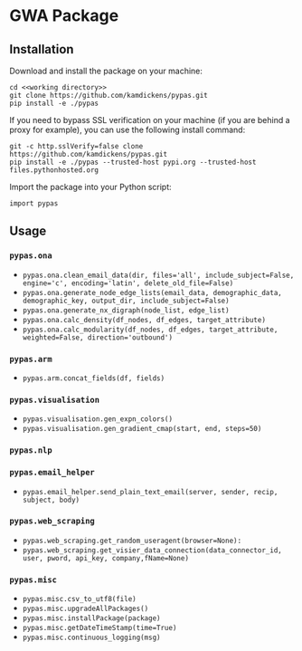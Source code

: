 # GWA Package

## Installation

Download and install the package on your machine:
```
cd <<working directory>>
git clone https://github.com/kamdickens/pypas.git
pip install -e ./pypas
```

If you need to bypass SSL verification on your machine (if you are behind a proxy for example), you can use the following install command:
```
git -c http.sslVerify=false clone https://github.com/kamdickens/pypas.git
pip install -e ./pypas --trusted-host pypi.org --trusted-host files.pythonhosted.org
```

Import the package into your Python script:
```
import pypas
```

## Usage

### `pypas.ona`

- `pypas.ona.clean_email_data(dir, files='all', include_subject=False, engine='c', encoding='latin', delete_old_file=False)`
- `pypas.ona.generate_node_edge_lists(email_data, demographic_data, demographic_key, output_dir, include_subject=False)`
- `pypas.ona.generate_nx_digraph(node_list, edge_list)`
- `pypas.ona.calc_density(df_nodes, df_edges, target_attribute)`
- `pypas.ona.calc_modularity(df_nodes, df_edges, target_attribute, weighted=False, direction='outbound')`

### `pypas.arm`

- `pypas.arm.concat_fields(df, fields)`

### `pypas.visualisation`

- `pypas.visualisation.gen_expn_colors()`
- `pypas.visualisation.gen_gradient_cmap(start, end, steps=50)`

### `pypas.nlp`

### `pypas.email_helper`

- `pypas.email_helper.send_plain_text_email(server, sender, recip, subject, body)`

### `pypas.web_scraping`

- `pypas.web_scraping.get_random_useragent(browser=None):`
- `pypas.web_scraping.get_visier_data_connection(data_connector_id, user, pword, api_key, company,fName=None)`

### `pypas.misc`

- `pypas.misc.csv_to_utf8(file)`
- `pypas.misc.upgradeAllPackages()`
- `pypas.misc.installPackage(package)`
- `pypas.misc.getDateTimeStamp(time=True)`
- `pypas.misc.continuous_logging(msg)`
